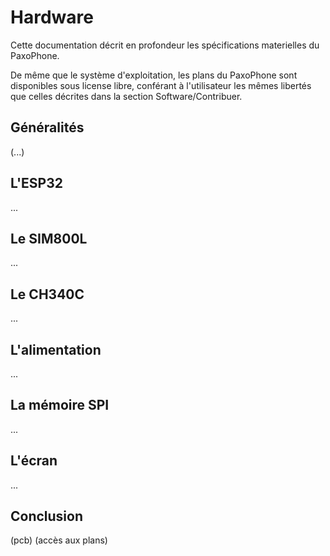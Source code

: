 # Hardware

Cette documentation décrit en profondeur les spécifications materielles du PaxoPhone. 

De même que le système d'exploitation, les plans du PaxoPhone sont disponibles sous license libre, conférant à l'utilisateur les mêmes libertés que celles décrites dans la section Software/Contribuer.

## Généralités

(...)

## L'ESP32

...

## Le SIM800L

...

## Le CH340C

...

## L'alimentation

...

## La mémoire SPI

...

## L'écran

...

## Conclusion

(pcb)
(accès aux plans)